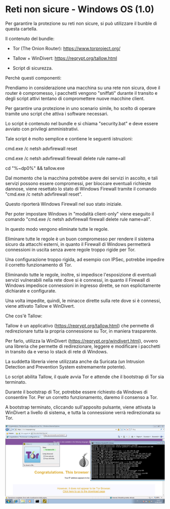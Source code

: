 # Reti non sicure - Windows OS (1.0)

Per garantire la protezione su reti non sicure, si può utilizzare il bunble di questa cartella.

Il contenuto del bundle:

- Tor (The Onion Router): https://www.torproject.org/

- Tallow + WinDivert: https://reqrypt.org/tallow.html

- Script di sicurezza.

Perchè questi componenti:

Prendiamo in considerazione una macchina su una rete non sicura, dove il router è compromesso, i pacchetti vengono "sniffati" durante il transito e degli script attivi tentano di compromettere nuove macchine client.

Per garantire una protezione in uno scenario simile, ho scelto di operare tramite uno script che attiva i software necessari.

Lo script è contenuto nel bundle e si chiama "security.bat" e deve essere avviato con privilegi amministrativi.

Tale script è molto semplice e contiene le seguenti istruzioni:

cmd.exe /c netsh advfirewall reset

cmd.exe /c netsh advfirewall firewall delete rule name=all

cd "%~dp0%" && tallow.exe

Dal momento che la macchina potrebbe avere dei servizi in ascolto, e tali servizi possono essere compromessi, per bloccare eventuali richieste dannose, viene resettato lo stato di Windows Firewall tramite il comando "cmd.exe /c netsh advfirewall reset".

Questo riporterà Windows Firewall nel suo stato iniziale.

Per poter impostare Windows in "modalità client-only" viene eseguito il comando "cmd.exe /c netsh advfirewall firewall delete rule name=all".

In questo modo vengono eliminate tutte le regole.

Eliminare tutte le regole è un buon compromesso per rendere il sistema sicuro da attacchi esterni, in quanto il Firewall di Windows permetterà connessioni in uscita senza avere regole troppo rigide per Tor.

Una configurazione troppo rigida, ad esempio con IPSec, potrebbe impedire il corretto funzionamento di Tor.

Eliminando tutte le regole, inoltre, si impedisce l'esposizione di eventuali servizi vulnerabili nella rete dove si è connessi, in quanto il Firewall di Windows impedisce connessioni in ingresso dirette, se non esplicitamente dichiarate e configurate.

Una volta impedite, quindi, le minacce dirette sulla rete dove si è connessi, viene attivato Tallow e WinDivert.

Che cos'è Tallow:

Tallow è un applicativo (https://reqrypt.org/tallow.html) che permette di redirezionare tutta la propria connessione su Tor, in maniera trasparente.

Per farlo, utilizza la WinDivert (https://reqrypt.org/windivert.html), ovvero una libreria che permette di redirezionare, leggere e modificare i pacchetti in transito da e verso lo stack di rete di Windows.

La suddetta libreria viene utilizzata anche da Suricata (un Intrusion Detection and Prevention System estremamente potente).

Lo script abilita Tallow, il quale avvia Tor e attende che il bootstrap di Tor sia terminato.

Durante il bootstrap di Tor, potrebbe essere richiesto da Windows di consentire Tor. Per un corretto funzionamento, daremo il consenso a Tor.

A bootstrap terminato, cliccando sull'apposito pulsante, viene attivata la WinDivert a livello di sistema, e tutta la connessione verrà redirezionata su Tor.

![Alt text](https://github.com/randomtable/Sec/blob/master/win7.png)
